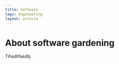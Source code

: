 ```yaml
---
title: Software
tags: engineering
layout: article
---
```


# About software gardening

Tihsdlifasdlij
